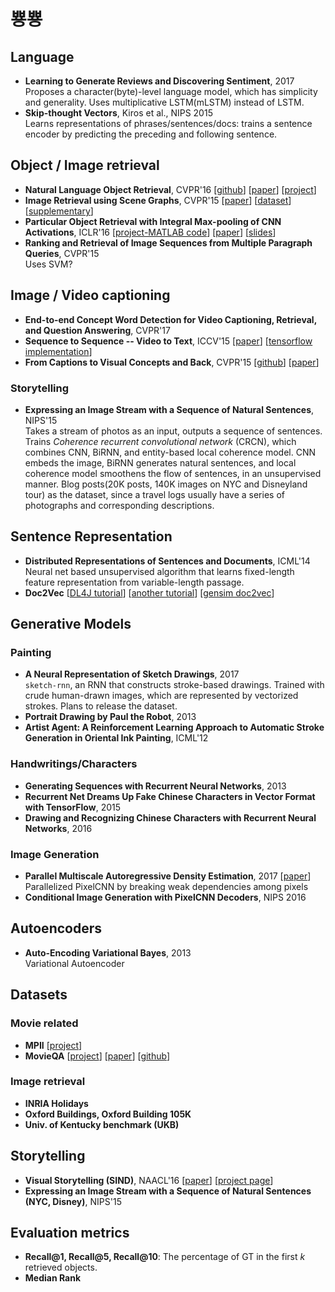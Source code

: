 # 뿅뿅

## Language
- **Learning to Generate Reviews and Discovering Sentiment**, 2017  
Proposes a character(byte)-level language model, which has simplicity and generality.
Uses multiplicative LSTM(mLSTM) instead of LSTM.
- **Skip-thought Vectors**, Kiros et al., NIPS 2015  
Learns representations of phrases/sentences/docs: trains a sentence encoder by predicting the preceding and following sentence.

## Object / Image retrieval
- **Natural Language Object Retrieval**, CVPR'16 [[github](https://github.com/ronghanghu/natural-language-object-retrieval)] [[paper](https://arxiv.org/pdf/1511.04164.pdf)] [[project](http://ronghanghu.com/text_obj_retrieval)]
- **Image Retrieval using Scene Graphs**, CVPR'15 [[paper](http://cs.stanford.edu/people/jcjohns/papers/cvpr2015/JohnsonCVPR2015.pdf)] [[dataset](http://imagenet.stanford.edu/internal/jcjohns/scene_graphs/sg_dataset.zip)] [[supplementary](http://cs.stanford.edu/people/jcjohns/cvpr15_supp/)]
- **Particular Object Retrieval with Integral Max-pooling of CNN Activations**, ICLR'16 [[project-MATLAB code](http://cmp.felk.cvut.cz/~toliageo/soft.html)] [[paper](http://arxiv.org/pdf/1511.05879v2.pdf)] [[slides](http://imatge-upc.github.io/telecombcn-2016-dlcv/slides/D3L6-ranking.pdf)]
- **Ranking and Retrieval of Image Sequences from Multiple Paragraph Queries**, CVPR'15  
Uses SVM?

## Image / Video captioning
- **End-to-end Concept Word Detection for Video Captioning, Retrieval, and Question Answering**, CVPR'17
- **Sequence to Sequence -- Video to Text**, ICCV'15 [[paper](https://arxiv.org/abs/1505.00487)] [[tensorflow implementation](https://github.com/jazzsaxmafia/video_to_sequence)]
- **From Captions to Visual Concepts and Back**, CVPR'15 [[github](https://github.com/s-gupta/visual-concepts)] [[paper](https://arxiv.org/abs/1411.4952)]
### Storytelling
- **Expressing an Image Stream with a Sequence of Natural Sentences**, NIPS'15  
Takes a stream of photos as an input, outputs a sequence of sentences.
Trains *Coherence recurrent convolutional network* (CRCN), which combines CNN, BiRNN, and entity-based local coherence model.
CNN embeds the image, BiRNN generates natural sentences, and local coherence model smoothens the flow of sentences,
in an unsupervised manner.
Blog posts(20K posts, 140K images on NYC and Disneyland tour) as the dataset, since a travel logs usually have a series of photographs and corresponding descriptions.

## Sentence Representation
- **Distributed Representations of Sentences and Documents**, ICML'14  
Neural net based unsupervised algorithm that learns fixed-length feature representation from variable-length passage.
- **Doc2Vec** [[DL4J tutorial](https://deeplearning4j.org/doc2vec)] [[another tutorial](https://rare-technologies.com/doc2vec-tutorial/)] [[gensim doc2vec](https://radimrehurek.com/gensim/models/doc2vec.html)]

## Generative Models
### Painting
- **A Neural Representation of Sketch Drawings**, 2017  
`sketch-rnn`, an RNN that constructs stroke-based drawings. Trained with crude human-drawn images,
which are represented by vectorized strokes. Plans to release the dataset.
- **Portrait Drawing by Paul the Robot**, 2013
- **Artist Agent: A Reinforcement Learning Approach to Automatic Stroke Generation in Oriental Ink Painting**, ICML'12

### Handwritings/Characters
- **Generating Sequences with Recurrent Neural Networks**, 2013
- **Recurrent Net Dreams Up Fake Chinese Characters in Vector Format with TensorFlow**, 2015
- **Drawing and Recognizing Chinese Characters with Recurrent Neural Networks**, 2016

### Image Generation
- **Parallel Multiscale Autoregressive Density Estimation**, 2017 [[paper](https://arxiv.org/pdf/1703.03664.pdf)]  
Parallelized PixelCNN by breaking weak dependencies among pixels
- **Conditional Image Generation with PixelCNN Decoders**, NIPS 2016

## Autoencoders
- **Auto-Encoding Variational Bayes**, 2013  
Variational Autoencoder


## Datasets
### Movie related
- **MPII** [[project](http://www.mpi-inf.mpg.de/departments/computer-vision-and-multimodal-computing/research/vision-and-language/mpii-movie-description-dataset/)]
- **MovieQA** [[project](https://www.google.co.kr/url?sa=t&rct=j&q=&esrc=s&source=web&cd=1&cad=rja&uact=8&ved=0ahUKEwjctrixp-fSAhWJx7wKHTX3AUIQFggYMAA&url=http%3A%2F%2Fmovieqa.cs.toronto.edu%2F&usg=AFQjCNEcFbWJuLYlhZBzF6HMlCTOTSqR6A&sig2=KDRiu0sCkDx8Fxfq9rnJ-A&bvm=bv.150120842,d.dGc)] [[paper](https://www.google.co.kr/url?sa=t&rct=j&q=&esrc=s&source=web&cd=2&cad=rja&uact=8&ved=0ahUKEwjctrixp-fSAhWJx7wKHTX3AUIQFggeMAE&url=https%3A%2F%2Farxiv.org%2Fabs%2F1512.02902&usg=AFQjCNE5v9TUrWx-_Xwk6SR7pVCeiWYMdg&sig2=BXJwrgNEMs_FNjNGmIjBBQ&bvm=bv.150120842,d.dGc)] [[github](https://www.google.co.kr/url?sa=t&rct=j&q=&esrc=s&source=web&cd=3&cad=rja&uact=8&ved=0ahUKEwjctrixp-fSAhWJx7wKHTX3AUIQFgglMAI&url=https%3A%2F%2Fgithub.com%2Fmakarandtapaswi%2FMovieQA_CVPR2016&usg=AFQjCNHODqLIvqaHXqhJK9vGrlW3IShI0w&sig2=8O4FCG8DQ6XflMSEEqJ1Wg&bvm=bv.150120842,d.dGc)]

### Image retrieval
- **INRIA Holidays**
- **Oxford Buildings, Oxford Building 105K**
- **Univ. of Kentucky benchmark (UKB)**

## Storytelling
- **Visual Storytelling (SIND)**, NAACL'16 [[paper](https://arxiv.org/abs/1604.03968)] [[project page](http://visionandlanguage.net/VIST/)]
- **Expressing an Image Stream with a Sequence of Natural Sentences (NYC, Disney)**, NIPS'15  


## Evaluation metrics
- **Recall@1, Recall@5, Recall@10**: The percentage of GT in the first *k* retrieved objects.
- **Median Rank**
